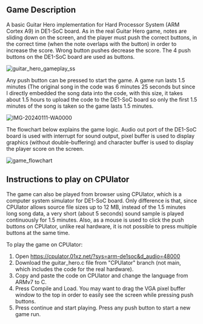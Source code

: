 ## Game Description

A basic Guitar Hero implementation for Hard Processor System (ARM Cortex A9) in DE1-SoC board. As in the real Guitar Hero game, notes are sliding down on the screen, and the player must push
the correct buttons, in the correct time (when the note overlaps with the button) in order to increase the score. Wrong button pushes decrease the score. The 4 push buttons on the DE1-SoC board
are used as buttons.

![guitar_hero_gameplay_ss](https://github.com/Mert-Yazgan/guitar_hero/assets/156585079/7a5195b6-27d8-417b-8a5b-bc686987d1d5)

Any push button can be pressed to start the game. A game run lasts 1.5 minutes (The original song in the code was 6 minutes 25 seconds but since I directly embedded the song data into the code,
with this size, it takes about 1.5 hours to upload the code to the DE1-SoC board so only the first 1.5 minutes of the song is taken so the game lasts 1.5 minutes.

![IMG-20240111-WA0000](https://github.com/Mert-Yazgan/guitar_hero/assets/156585079/84b1b7eb-9555-475a-8d3e-f735e93c72d7)

The flowchart below explains the game logic. Audio out port of the DE1-SoC board is used with interrupt for sound output, pixel buffer is used to display graphics (without double-buffering) and
character buffer is used to display the player score on the screen.

![game_flowchart](https://github.com/Mert-Yazgan/guitar_hero/assets/156585079/e60e7b12-b1f8-460e-bc3f-0d30563a278a)

## Instructions to play on CPUlator

The game can also be played from browser using CPUlator, which is a computer system simulator for DE1-SoC board. Only difference is that, since CPUlator allows source file sizes up to 12 MB,
instead of the 1.5 minutes long song data, a very short (about 5 seconds) sound sample is played continuously for 1.5 minutes. Also, as a mouse is used to click the push buttons on CPUlator,
unlike real hardware, it is not possible to press multiple buttons at the same time.

To play the game on CPUlator:

  1. Open https://cpulator.01xz.net/?sys=arm-de1soc&d_audio=48000
  2. Download the guitar_hero.c file from "CPUlator" branch (not main, which includes the code for the real hardware).
  3. Copy and paste the code on CPUlator and change the language from ARMv7 to C.
  4. Press Compile and Load. You may want to drag the VGA pixel buffer window to the top in order to easily see the screen while pressing push buttons.
  5. Press continue and start playing. Press any push button to start a new game run.

